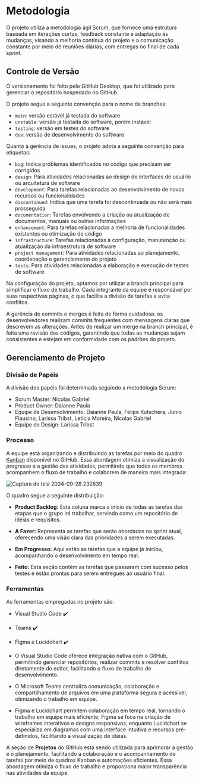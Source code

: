 
# Metodologia

O projeto utiliza a metodologia ágil Scrum, que fornece uma estrutura baseada em iterações curtas, feedback constante e adaptação às mudanças, visando a melhoria contínua do projeto e a comunicação constante por meio de reuniões diárias, com entregas no final de cada sprint.

## Controle de Versão

O versionamento foi feito pelo GitHub Desktop, que foi utilizado para gerenciar o repositório hospedado no GitHub.

O projeto segue a seguinte convenção para o nome de branches:

- `main`: versão estável já testada do software
- `unstable`: versão já testada do software, porém instável
- `testing`: versão em testes do software
- `dev`: versão de desenvolvimento do software

Quanto à gerência de issues, o projeto adota a seguinte convenção para
etiquetas:

- `bug`: Indica problemas identificados no código que precisam ser corrigidos
- `design`: Para atividades relacionadas ao design de interfaces de usuário ou arquitetura de software
- `development`: Para tarefas relacionadas ao desenvolvimento de novos recursos ou funcionalidades
- `discontinued`: Indica que uma tarefa foi descontinuada ou não será mais prosseguida
- `documentation`: Tarefas envolvendo a criação ou atualização de documentos, manuais ou outras informações
- `enhancement`: Para tarefas relacionadas a melhoria de funcionalidades existentes ou otimização de código
- `infrastructure`: Tarefas relacionadas à configuração, manutenção ou atualização da infraestrutura de software
- `project management`: Para atividades relacionadas ao planejamento, coordenação e gerenciamento do projeto
- `tests`: Para atividades relacionadas a elaboração e execução de testes de software

Na configuração do projeto, optamos por utilizar a branch principal para simplificar o fluxo de trabalho. Cada integrante da equipe é responsável por suas respectivas páginas, o que facilita a divisão de tarefas e evita conflitos.

A gerência de commits e merges é feita de forma cuidadosa: os desenvolvedores realizam commits frequentes com mensagens claras que descrevem as alterações. Antes de realizar um merge na branch principal, é feita uma revisão dos códigos, garantindo que todas as mudanças sejam consistentes e estejam em conformidade com os padrões do projeto.

## Gerenciamento de Projeto

### Divisão de Papéis

A divisão dos papéis foi determinada seguindo a metodologia Scrum:

- Scrum Master: Nicolas Gabriel
- Product Owner: Daianne Paula
- Equipe de Desenvolvimento: Daianne Paula, Felipe Kutschera, Junio Flausino, Larissa Tribst, Letícia Moreira, Nicolas Gabriel
- Equipe de Design: Larissa Tribst

### Processo

A equipe está organizando e distribuindo as tarefas por meio do quadro [Kanban](https://github.com/orgs/ICEI-PUC-Minas-PMV-ADS/projects/1506) disponível no GitHub. Essa abordagem otimiza a visualização do progresso e a gestão das atividades, permitindo que todos os membros acompanhem o fluxo de trabalho e colaborem de maneira mais integrada:
 
![Captura de tela 2024-09-28 232639](https://github.com/user-attachments/assets/ce6bad06-15d5-4deb-80e8-1f40bab8bd9f)


O quadro segue a seguinte distribuição:

- **Product Backlog:** Esta coluna marca o início de todas as tarefas das etapas que o grupo irá trabalhar, servindo como um repositório de ideias e requisitos.

- **A Fazer:** Representa as tarefas que serão abordadas na sprint atual, oferecendo uma visão clara das prioridades a serem executadas.

- **Em Progresso:** Aqui estão as tarefas que a equipe já iniciou, acompanhando o desenvolvimento em tempo real.

- **Feito:** Esta seção contém as tarefas que passaram com sucesso pelos testes e estão prontas para serem entregues ao usuário final.

### Ferramentas

As ferramentas empregadas no projeto são:

- Visual Studio Code :heavy_check_mark:
- Teams :heavy_check_mark:
- Figma e Lucidchart :heavy_check_mark:

- O Visual Studio Code oferece integração nativa com o GitHub, permitindo gerenciar repositórios, realizar commits e resolver conflitos diretamente do editor, facilitando o fluxo de trabalho de desenvolvimento.

- O Microsoft Teams centraliza comunicação, colaboração e compartilhamento de arquivos em uma plataforma segura e acessível, otimizando o trabalho em equipe.

- Figma e Lucidchart permitem colaboração em tempo real, tornando o trabalho em equipe mais eficiente; Figma se foca na criação de wireframes interativos e designs responsivos, enquanto Lucidchart se especializa em diagramas com uma interface intuitiva e recursos pré-definidos, facilitando a visualização de ideias.

A seção de **Projetos** do GitHub está sendo utilizada para aprimorar a gestão e o planejamento, facilitando a colaboração e o acompanhamento de tarefas por meio de quadros Kanban e automações eficientes. Essa abordagem otimiza o fluxo de trabalho e proporciona maior transparência nas atividades da equipe.
